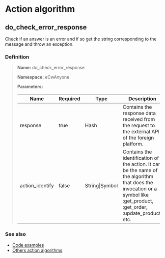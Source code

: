 # Action algorithm

## do_check_error_response

Check if an answer is an error and if so get the string corresponding to the message and throw an exception.
    
### Definition

> **Name:** do_check_error_response
> 
> **Namespace:** eCwAnyone
>
> **Parameters:**
> 
> | Name | Required | Type | Description |
> | ---- | -------- | ---- | ----------- |
> | response | true | Hash | Contains the response data received from the request to the external API of the foreign platform. |
> | action_identify | false | String\|Symbol | Contains the identification of the action. It can be the name of the algorithm that does the invocation or a symbol like :get_product, :get_order, :update_product, etc. |

### See also
* [Code examples](https://cenit.io/algorithm?f[name][40703][o]=is&f[name][40703][v]=do_check_error_response&f[namespace][40840][o]=starts_with&f[namespace][40840][v]=eCw)
* [Others action algorithms](overview?id=do_check_error_response)